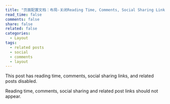 ```yaml
---
title: "页面配置文档：布局-关闭Reading Time, Comments, Social Sharing Links, and Related Posts"
read_time: false
comments: false
share: false
related: false
categories:
  - Layout
tags:
  - related posts
  - social
  - comments
  - layout
---
```


This post has reading time, comments, social sharing links, and related posts disabled.

Reading time, comments, social sharing and related post links should not appear.